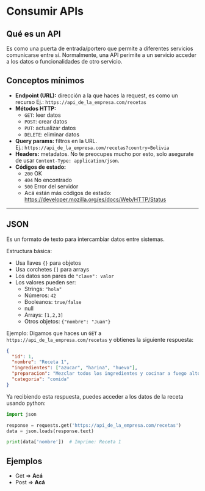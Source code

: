 # Consumir APIs 

## Qué es un API
Es como una puerta de entrada/portero que permite a diferentes servicios comunicarse entre sí.
Normalmente, una API perimite a un servicio acceder a los datos o funcionalidades de otro servicio.


## Conceptos mínimos 
- **Endpoint (URL):** dirección a la que haces la request, es como un recurso
  Ej.: `https://api_de_la_empresa.com/recetas`
- **Métodos HTTP:**  
  - `GET`: leer datos  
  - `POST`: crear datos
  - `PUT`: actualizar datos
  - `DELETE`: eliminar datos
- **Query params:** filtros en la URL.  
  Ej.: `https://api_de_la_empresa.com/recetas?country=Bolivia`
- **Headers:** metadatos. No te preocupes mucho por esto, solo asegurate de usar `Content-Type: application/json`.
- **Códigos de estado:**  
  - `200` OK  
  - `404` No encontrado  
  - `500` Error del servidor
  - Acá están más códigos de estado: https://developer.mozilla.org/es/docs/Web/HTTP/Status

---

## JSON

Es un formato de texto para intercambiar datos entre sistemas.

Estructura básica:
- Usa llaves `{}` para objetos
- Usa corchetes `[]` para arrays
- Los datos son pares de `"clave": valor`
- Los valores pueden ser:
  - Strings: `"hola"`
  - Números: `42`
  - Booleanos: `true/false`
  - null
  - Arrays: `[1,2,3]`
  - Otros objetos: `{"nombre": "Juan"}`

Ejemplo:
Digamos que haces un `GET` a `https://api_de_la_empresa.com/recetas` y obtienes la siguiente respuesta:
```json
{
  "id": 1,
  "nombre": "Receta 1",
  "ingredientes": ["azucar", "harina", "huevo"],
  "preparacion": "Mezclar todos los ingredientes y cocinar a fuego alto",
  "categoria": "comida"
}
```
Ya recibiendo esta respuesta, puedes acceder a los datos de la receta usando python:
```python
import json

response = requests.get('https://api_de_la_empresa.com/recetas')
data = json.loads(response.text)

print(data['nombre'])  # Imprime: Receta 1
```
## Ejemplos
- Get => **Acá**
- Post => **Acá**